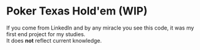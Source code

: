 # Poker Texas Hold'em (WIP)

If you come from LinkedIn and by any miracle you see this code, it was my first end project for my studies.  
It does **not** reflect current knowledge.
